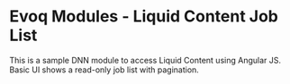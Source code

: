 # Evoq Modules - Liquid Content Job List

This is a sample DNN module to access Liquid Content using Angular JS. Basic UI shows a read-only job list with pagination.
